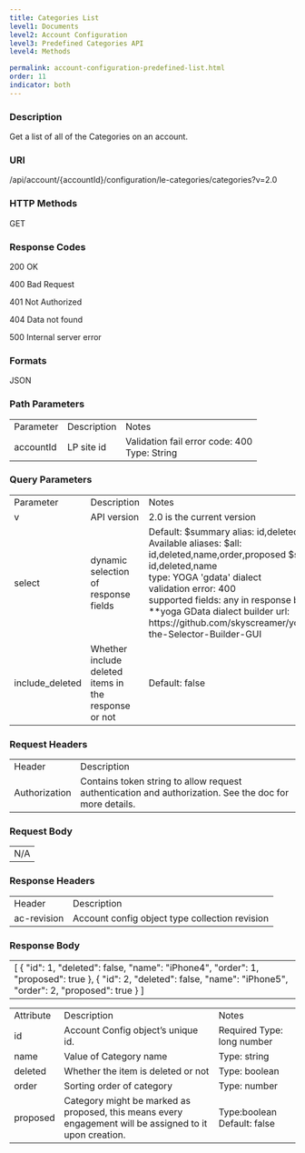 ```yaml
---
title: Categories List
level1: Documents
level2: Account Configuration
level3: Predefined Categories API
level4: Methods

permalink: account-configuration-predefined-list.html
order: 11
indicator: both
---
```


### Description

Get a list of all of the Categories on an account.

### URI

/api/account/{accountId}/configuration/le-categories/categories?v=2.0

### HTTP Methods

GET

### Response Codes

200 OK

400 Bad Request

401 Not Authorized

404 Data not found

500 Internal server error

### Formats

JSON

### Path Parameters

<table>
  <tr>
    <td>Parameter</td>
    <td>Description</td>
    <td>Notes</td>
  </tr>
  <tr>
    <td>accountId</td>
    <td>LP site id</td>
    <td>Validation fail error code: 400<br>Type: String </td>
  </tr>
</table>


### Query Parameters

<table>
  <tr>
    <td>Parameter</td>
    <td>Description</td>
    <td>Notes</td>
  </tr>
  <tr>
    <td>v</td>
    <td>API version</td>
    <td>2.0 is the current version</td>
  </tr>
  <tr>
    <td>select</td>
    <td>dynamic selection of response fields</td>
    <td>Default: $summary alias: id,deleted,name<br>Available aliases: $all: id,deleted,name,order,proposed
$summary: id,deleted,name<br>type: YOGA 'gdata' dialect<br>validation error: 400<br>supported fields: any in response body<br>
**yoga GData dialect builder url:
https://github.com/skyscreamer/yoga/wiki/Using-the-Selector-Builder-GUI</td>
  </tr>
  <tr>
    <td>include_deleted</td>
    <td>Whether include deleted items in the response or not</td>
    <td>Default: false</td>
  </tr>
</table>


### Request Headers

<table>
  <tr>
    <td>Header</td>
    <td>Description</td>
  </tr>
  <tr>
    <td>Authorization</td>
    <td>Contains token string to allow request authentication and authorization. See the doc for more details.</td>
  </tr>
</table>


### Request Body

<table>
  <tr>
    <td>N/A</td>
  </tr>
</table>


### Response Headers

<table>
  <tr>
    <td>Header</td>
    <td>Description</td>
  </tr>
  <tr>
    <td>ac-revision</td>
    <td>Account config object type collection revision</td>
  </tr>
</table>


### Response Body

<table>
  <tr>
    <td>[
    {
        "id": 1,
        "deleted": false,
        "name": "iPhone4",
        "order": 1,
        "proposed": true
    },
    {
        "id": 2,
        "deleted": false,
        "name": "iPhone5",
        "order": 2,
        "proposed": true
    }
]
</td>
  </tr>
</table>


<table>
  <tr>
    <td>Attribute</td>
    <td>Description</td>
    <td>Notes</td>
  </tr>
  <tr>
    <td>id</td>
    <td>Account Config object’s unique id.</td>
    <td>Required
Type: long number</td>
  </tr>
  <tr>
    <td>name</td>
    <td>Value of Category name</td>
    <td>Type: string</td>
  </tr>
  <tr>
    <td>deleted</td>
    <td>Whether the item is deleted or not </td>
    <td>Type: boolean</td>
  </tr>
  <tr>
    <td>order</td>
    <td>Sorting order of category</td>
    <td>Type: number</td>
  </tr>
  <tr>
    <td>proposed</td>
    <td>Category might be marked as proposed, this means every engagement will be assigned to it upon creation. </td>
    <td>Type:boolean
Default: false</td>
  </tr>
</table>
